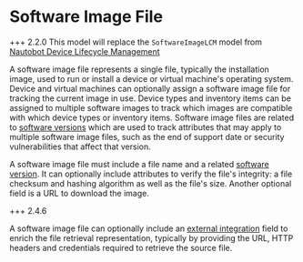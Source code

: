# Software Image File

+++ 2.2.0
    This model will replace the `SoftwareImageLCM` model from [Nautobot Device Lifecycle Management](https://docs.nautobot.com/projects/device-lifecycle/en/latest/)

A software image file represents a single file, typically the installation image, used to run or install a device or virtual machine's operating system. Device and virtual machines can optionally assign a software image file for tracking the current image in use. Device types and inventory items can be assigned to multiple software images to track which images are compatible with which device types or inventory items. Software image files are related to [software versions](softwareversion.md) which are used to track attributes that may apply to multiple software image files, such as the end of support date or security vulnerabilities that affect that version.

A software image file must include a file name and a related [software version](softwareversion.md). It can optionally include attributes to verify the file's integrity: a file checksum and hashing algorithm as well as the file's size. Another optional field is a URL to download the image.

+++ 2.4.6

A software image file can optionally include an [external integration](../../platform-functionality/externalintegration.md) field to enrich the file retrieval representation, typically by providing the URL, HTTP headers and credentials required to retrieve the source file.     
